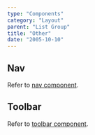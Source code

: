 ```yaml
---
type: "Components"
category: "Layout"
parent: "List Group"
title: "Other"
date: "2005-10-10"
---
```


## Nav

Refer to [nav component](/components/nav).

## Toolbar

Refer to [toolbar component](/components/toolbar).
